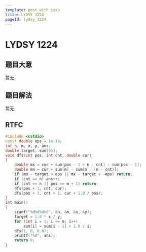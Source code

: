 ```yaml
---
template: post_with_isso
title: LYDSY 1224
pageId: lydsy_1224
---
```


# LYDSY 1224
<span id="poem"></span><script>$(function(){$.ajax('/api/poem?rnd='+Date.now()+Math.random()).done(function(data){$('#poem').text(data);});});</script>
## 题目大意
暂无

## 题目解法
暂无

## RTFC

```cpp
#include <cstdio>
const double eps = 1e-10;
int n, m, x, y, ans;
double target, sum[55];
void dfs(int pos, int cnt, double cur)
{
    double mx = cur + sum[pos - 1 + n - cnt] - sum[pos - 1];
    double mn = cur + sum[m] - sum[m - (n - cnt)];
    if (mn - target > eps || mx - target < -eps) return;
    if (cnt == n) ans++;
    if (cnt == n || pos == m + 1) return;
    dfs(pos + 1, cnt, cur);
    dfs(pos + 1, cnt + 1, cur + 1.0 / pos);
}
int main()
{
    scanf("%d%d%d%d", &n, &m, &x, &y);
    target = 1.0 * x / y;
    for (int i = 1; i <= m; i++)
        sum[i] = sum[i - 1] + 1.0 / i;
    dfs(1, 0, 0.0);
    printf("%d", ans);
    return 0;
}
```
<div id="__comment"></div>

